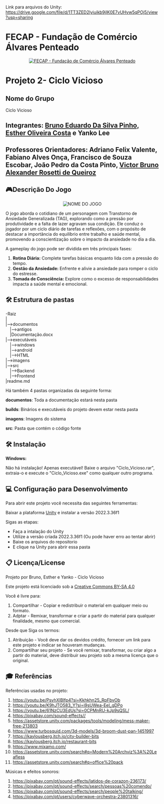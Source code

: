 Link para arquivos do Unity: https://drive.google.com/file/d/1TT3ZED2lyiuikb9jIK0E7vUHvw5qPOj5/view?usp=sharing

# FECAP - Fundação de Comércio Álvares Penteado

<p align="center">
<a href= "https://www.fecap.br/"><img src="https://encrypted-tbn0.gstatic.com/images?q=tbn:ANd9GcRhZPrRa89Kma0ZZogxm0pi-tCn_TLKeHGVxywp-LXAFGR3B1DPouAJYHgKZGV0XTEf4AE&usqp=CAU" alt="FECAP - Fundação de Comércio Álvares Penteado" border="0"></a>
</p>

# Projeto 2- Ciclo Vicioso

## Nome do Grupo
Ciclo Vicioso

## Integrantes: <a href="https://github.com/Smug303">Bruno Eduardo Da Silva Pinho,</a> <a href="https://github.com/estherolvr">Esther Oliveira Costa</a> e Yanko Lee

## Professores Orientadores: Adriano Felix Valente, Fabiano Alves Onça, Francisco de Souza Escobar, João Pedro da Costa Pinto, <a href="https://www.linkedin.com/in/victorbarq/">Victor Bruno Alexander Rosetti de Queiroz</a>

## 🎮Descrição Do Jogo

<p align="center">
<img src="https://drive.google.com/uc?export=view&id=18pYqd0XV3jZEwX_BzoItbffGwRA0q6Gv" alt="NOME DO JOGO" border="0">
</p>
O jogo aborda o cotidiano de um personagem com Transtorno de Ansiedade Generalizada (TAG), explorando como a pressão por produtividade e a falta de lazer agravam sua condição. Ele conduz o jogador por um ciclo diário de tarefas e reflexões, com o propósito de destacar a importância do equilíbrio entre trabalho e saúde mental, promovendo a conscientização sobre o impacto da ansiedade no dia a dia.

A gameplay do jogo pode ser dividida em três principais fases:
1. <b>Rotina Diária:</b> Complete tarefas básicas enquanto lida com a pressão do tempo. 
2. <b>Gestão da Ansiedade:</b> Enfrente e alivie a ansiedade para romper o ciclo do estresse. 
3. <b>Tomada de Consciência:</b> Explore como o excesso de responsabilidades impacta a saúde mental e emocional.
   
## 🛠 Estrutura de pastas

-Raiz<br>
|<br>
|-->documentos<br>
  &emsp;|-->antigos<br>
  &emsp;|Documentação.docx<br>
|-->executáveis<br>
  &emsp;|-->windows<br>
  &emsp;|-->android<br>
  &emsp;|-->HTML<br>
|-->imagens<br>
|-->src<br>
  &emsp;|-->Backend<br>
  &emsp;|-->Frontend<br>
|readme.md<br>


Há também 4 pastas organizadas da seguinte forma:

<b>documentos</b>: Toda a documentação estará nesta pasta

<b>builds</b>: Binários e executáveis do projeto devem estar nesta pasta

<b>imagens</b>: Imagens do sistema

<b>src</b>: Pasta que contém o código fonte

## 🛠 Instalação

<b>Windows:</b>

Não há instalação! Apenas executável!
Baixe o arquivo "Ciclo_Vicioso.rar", extraia-o e execute o "Ciclo_Vicioso.exe" como qualquer outro programa.

## 💻 Configuração para Desenvolvimento

Para abrir este projeto você necessita das seguintes ferramentas:

Baixar a plataforma <a href= "https://unity.com/pt/releases/editor/whats-new/2022.3.6">Unity</a> e instalar a versão 2022.3.36f1

Sigas as etapas:

- Faça a intalação do Unity
- Utilize a versão criada 2022.3.36f1 (Ou pode haver erro ao tentar abrir)
- Baixe os arquivos do repositorio
- E clique na Unity para abrir essa pasta

## 📋 Licença/License
Projeto por Bruno, Esther e Yanko - Ciclo Vicioso

Este projeto está licenciado sob a <a href="https://creativecommons.org/licenses/by-sa/4.0/">Creative Commons BY-SA 4.0<a/>

Você é livre para:

1) Compartilhar - Copiar e redistribuir o material em qualquer meio ou formato.
2) Adptar - Remixar, transformar e criar a partir do material para qualquer finalidade, mesmo que comercial.

Desde que Siga os termos:

1) Atribuição - Você deve dar os devidos crédito, fornecer um link para este projeto e indicar se houveram mudanças. 
2) Compartilhar seu projeto - Se você remixar, transformar, ou criar algo a partir do material, deve distribuir seu projeto sob a mesma licença que o original.

## 🎓 Referências
Referências usadas no projeto:

1. <https://youtu.be/PsvhXlBlfp4?si=Kkhkhn25_RpFbvOb>
2. <https://youtu.be/K9hJTO583_Y?si=i9sUWea-EeI_gDPo>
3. <https://youtu.be/61NzCU3EdUs?si=0CPMnRU-kJp9sQSL/>
4. <https://pixabay.com/sound-effects//>
5. <https://assetstore.unity.com/packages/tools/modeling/mess-maker-free-213803>
6. <https://www.turbosquid.com/3d-models/3d-broom-dust-pan-1451997>
7. <https://kaylousberg.itch.io/city-builder-bits>
8. <https://kaylousberg.itch.io/restaurant-bits>
9. <https://www.mixamo.com/>
10. <https://assetstore.unity.com/search#q=Modern%20Archviz%3A%20Leafless>
11. <https://assetstore.unity.com/search#q=office%20pack>
    
Músicas e efeitos sonoros:

1. <https://pixabay.com/pt/sound-effects/latidos-de-corazon-236173/>
2. <https://pixabay.com/pt/sound-effects/search/pessoas%20comendo/>
3. <https://pixabay.com/pt/sound-effects/search/people%20talking/>
4. <https://pixabay.com/pt/users/cyberwave-orchestra-23801316/>
